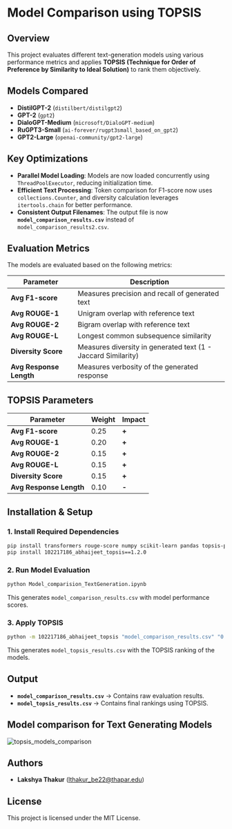 # Model Comparison using TOPSIS

## Overview
This project evaluates different text-generation models using various performance metrics and applies **TOPSIS (Technique for Order of Preference by Similarity to Ideal Solution)** to rank them objectively.

## Models Compared
- **DistilGPT-2** (`distilbert/distilgpt2`)
- **GPT-2** (`gpt2`)
- **DialoGPT-Medium** (`microsoft/DialoGPT-medium`)
- **RuGPT3-Small** (`ai-forever/rugpt3small_based_on_gpt2`)
- **GPT2-Large** (`openai-community/gpt2-large`)

## Key Optimizations
- **Parallel Model Loading**: Models are now loaded concurrently using `ThreadPoolExecutor`, reducing initialization time.
- **Efficient Text Processing**: Token comparison for F1-score now uses `collections.Counter`, and diversity calculation leverages `itertools.chain` for better performance.
- **Consistent Output Filenames**: The output file is now **`model_comparison_results.csv`** instead of `model_comparison_results2.csv`.

## Evaluation Metrics
The models are evaluated based on the following metrics:

| Parameter               | Description |
|-------------------------|-------------|
| **Avg F1-score**        | Measures precision and recall of generated text |
| **Avg ROUGE-1**         | Unigram overlap with reference text |
| **Avg ROUGE-2**         | Bigram overlap with reference text |
| **Avg ROUGE-L**         | Longest common subsequence similarity |
| **Diversity Score**     | Measures diversity in generated text (1 - Jaccard Similarity) |
| **Avg Response Length** | Measures verbosity of the generated response |

## TOPSIS Parameters
| Parameter               | Weight | Impact |
|-------------------------|--------|--------|
| **Avg F1-score**        | 0.25   | **+**  |
| **Avg ROUGE-1**         | 0.20   | **+**  |
| **Avg ROUGE-2**         | 0.15   | **+**  |
| **Avg ROUGE-L**         | 0.15   | **+**  |
| **Diversity Score**     | 0.15   | **+**  |
| **Avg Response Length** | 0.10   | **-**  |

## Installation & Setup
### 1. Install Required Dependencies
```sh
pip install transformers rouge-score numpy scikit-learn pandas topsis-python
pip install 102217186_abhaijeet_topsis==1.2.0
```

### 2. Run Model Evaluation
```sh
python Model_comparision_TextGeneration.ipynb
```
This generates `model_comparison_results.csv` with model performance scores.

### 3. Apply TOPSIS
```sh
python -m 102217186_abhaijeet_topsis "model_comparison_results.csv" "0.25,0.20,0.15,0.15,0.15,0.10" "+,+,+,+,+,-" "model_topsis_results"
```
This generates `model_topsis_results.csv` with the TOPSIS ranking of the models.

## Output
- **`model_comparison_results.csv`** → Contains raw evaluation results.
- **`model_topsis_results.csv`** → Contains final rankings using TOPSIS.

## Model comparison for Text Generating Models
![topsis_models_comparison](https://github.com/user-attachments/assets/d6a1b84e-c2ed-44ff-91f8-e1280f0b0c38)

## Authors
- **Lakshya Thakur** (lthakur_be22@thapar.edu)

## License
This project is licensed under the MIT License.
